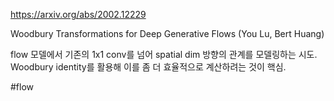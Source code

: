 https://arxiv.org/abs/2002.12229

Woodbury Transformations for Deep Generative Flows (You Lu, Bert Huang)

flow 모델에서 기존의 1x1 conv를 넘어 spatial dim 방향의 관계를 모델링하는 시도. Woodbury identity를 활용해 이를 좀 더 효율적으로 계산하려는 것이 핵심.

#flow